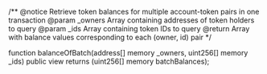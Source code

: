 /**
    @notice Retrieve token balances for multiple account-token pairs in one transaction
    @param _owners Array containing addresses of token holders to query
    @param _ids    Array containing token IDs to query
    @return        Array with balance values corresponding to each (owner, id) pair
*/

function balanceOfBatch(address[] memory _owners, uint256[] memory _ids) public view returns (uint256[] memory batchBalances); 